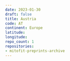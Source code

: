 ```yaml
---
date: 2023-01-30
draft: false
title: Austria
code: AT
continent: Europe
latitude:
longitude:
repo_count: 1
repositories:
- mitofit-preprints-archive
---
```




